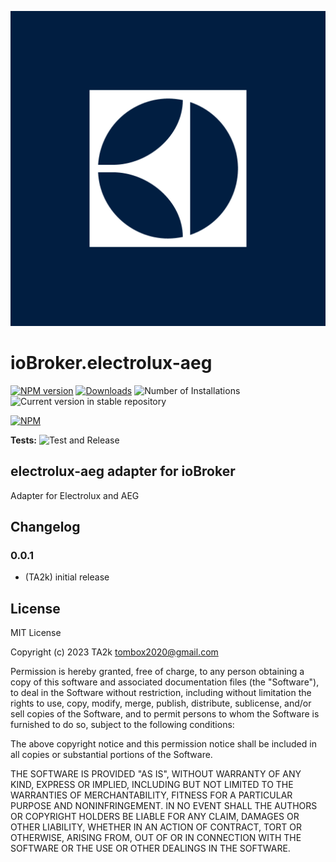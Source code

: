 ![Logo](admin/electrolux-aeg.png)

# ioBroker.electrolux-aeg

[![NPM version](https://img.shields.io/npm/v/iobroker.electrolux-aeg.svg)](https://www.npmjs.com/package/iobroker.electrolux-aeg)
[![Downloads](https://img.shields.io/npm/dm/iobroker.electrolux-aeg.svg)](https://www.npmjs.com/package/iobroker.electrolux-aeg)
![Number of Installations](https://iobroker.live/badges/electrolux-aeg-installed.svg)
![Current version in stable repository](https://iobroker.live/badges/electrolux-aeg-stable.svg)

[![NPM](https://nodei.co/npm/iobroker.electrolux-aeg.png?downloads=true)](https://nodei.co/npm/iobroker.electrolux-aeg/)

**Tests:** ![Test and Release](https://github.com/TA2k/ioBroker.electrolux-aeg/workflows/Test%20and%20Release/badge.svg)

## electrolux-aeg adapter for ioBroker

Adapter for Electrolux and AEG

## Changelog

### 0.0.1

- (TA2k) initial release

## License

MIT License

Copyright (c) 2023 TA2k <tombox2020@gmail.com>

Permission is hereby granted, free of charge, to any person obtaining a copy
of this software and associated documentation files (the "Software"), to deal
in the Software without restriction, including without limitation the rights
to use, copy, modify, merge, publish, distribute, sublicense, and/or sell
copies of the Software, and to permit persons to whom the Software is
furnished to do so, subject to the following conditions:

The above copyright notice and this permission notice shall be included in all
copies or substantial portions of the Software.

THE SOFTWARE IS PROVIDED "AS IS", WITHOUT WARRANTY OF ANY KIND, EXPRESS OR
IMPLIED, INCLUDING BUT NOT LIMITED TO THE WARRANTIES OF MERCHANTABILITY,
FITNESS FOR A PARTICULAR PURPOSE AND NONINFRINGEMENT. IN NO EVENT SHALL THE
AUTHORS OR COPYRIGHT HOLDERS BE LIABLE FOR ANY CLAIM, DAMAGES OR OTHER
LIABILITY, WHETHER IN AN ACTION OF CONTRACT, TORT OR OTHERWISE, ARISING FROM,
OUT OF OR IN CONNECTION WITH THE SOFTWARE OR THE USE OR OTHER DEALINGS IN THE
SOFTWARE.
